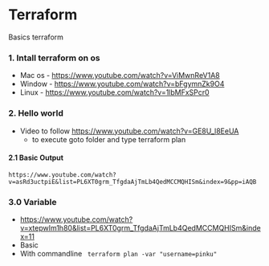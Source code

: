 # Terraform

Basics terraform

### 1. Intall terraform on os

- Mac os - https://www.youtube.com/watch?v=ViMwnReV1A8
- Window - https://www.youtube.com/watch?v=bFgymnZk9O4
- Linux - https://www.youtube.com/watch?v=1lbMFxSPcr0

### 2. Hello world

- Video to follow https://www.youtube.com/watch?v=GE8U_l8EeUA
  - to execute goto folder and type terraform plan

#### 2.1 Basic Output

    https://www.youtube.com/watch?v=asRd3uctpiE&list=PL6XT0grm_TfgdaAjTmLb4QedMCCMQHISm&index=9&pp=iAQB

### 3.0 Variable

- https://www.youtube.com/watch?v=xtepwIm1h80&list=PL6XT0grm_TfgdaAjTmLb4QedMCCMQHISm&index=11
- Basic
- With commandline ` terraform plan -var "username=pinku"`
